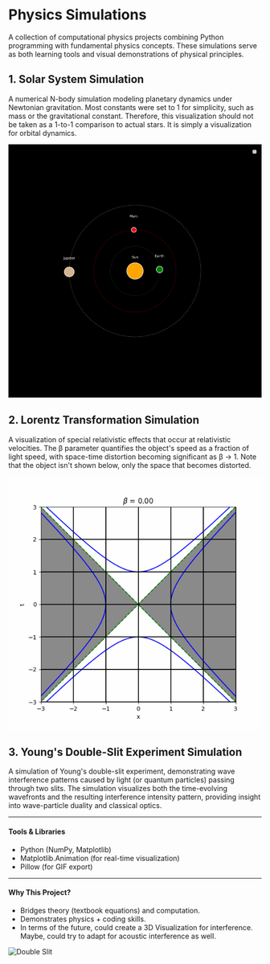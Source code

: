 
# Physics Simulations

A collection of computational physics projects combining Python programming with fundamental physics concepts. These simulations serve as both learning tools and visual demonstrations of physical principles.

## **1. Solar System Simulation**
A numerical N-body simulation modeling planetary dynamics under Newtonian gravitation. Most constants were set to 1 for simplicity, such as mass or the gravitational constant. Therefore, this visualization should not be taken as a 1-to-1 comparison to actual stars. It is simply a visualization for orbital dynamics.

![Solar System](SolarSystemAnimation.gif)

## **2. Lorentz Transformation Simulation**
A visualization of special relativistic effects that occur at relativistic velocities. The β parameter quantifies the object's speed as a fraction of light speed, with space-time distortion becoming significant as β → 1. Note that the object isn't shown below, only the space that becomes distorted. 

![lorentz transform](LorentzAnimation.gif)

## **3. Young's Double-Slit Experiment Simulation**
A simulation of Young's double-slit experiment, demonstrating wave interference patterns caused by light (or quantum particles) passing through two slits. The simulation visualizes both the time-evolving wavefronts and the resulting interference intensity pattern, providing insight into wave-particle duality and classical optics.

---

#### **Tools & Libraries**
- Python (NumPy, Matplotlib)
- Matplotlib.Animation (for real-time visualization)
- Pillow (for GIF export)

---

#### **Why This Project?**  
- Bridges theory (textbook equations) and computation.  
- Demonstrates physics + coding skills.  
- In terms of the future, could create a 3D Visualization for interference. Maybe, could try to adapt for acoustic interference as well.

![Double Slit](double_slit.gif)

